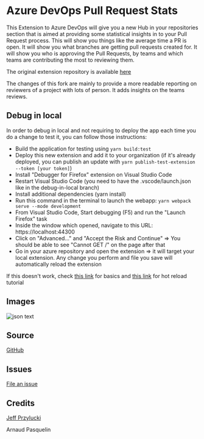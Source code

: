 # Azure DevOps Pull Request Stats

This Extension to Azure DevOps will give you a new Hub in your repositories section that is aimed at providing some statistical insights in to your Pull Request process.  This will show you things like the average time a PR is open.  It will show you what branches are getting pull requests created for.  It will show you who is approving the Pull Requests, by teams and which teams are contributing the most to reviewing them.

The original extension repository is available [here](https://github.com/jeffpriz/devops-pr-stats)

The changes of this fork are mainly to provide a more readable reporting on reviewers of a project with lots of person. It adds insights on the teams reviews.

## Debug in local
In order to debug in local and not requiring to deploy the app each time you do a change to test it, you can follow those instructions:
* Build the application for testing using `yarn build:test`
* Deploy this new extension and add it to your organization (if it's already deployed, you can publish an update with `yarn publish-test-extension --token [your token]`)
* Install "Debugger for Firefox" extension on Visual Studio Code
* Restart Visual Studio Code (you need to have the .vscode/launch.json like in the debug-in-local branch)
* Install additional dependencies (yarn install)
* Run this command in the terminal to launch the webapp: `yarn webpack serve --mode development`
* From Visual Studio Code, Start debugging (F5) and run the "Launch Firefox" task
* Inside the window which opened, navigate to this URL: https://localhost:44300
* Click on "Advanced..." and "Accept the Risk and Continue" => You should be able to see "Cannot GET /" on the page after that
* Go in your azure repository and open the extension => it will target your local extension. Any change you perform and file you save will automatically reload the extension

If this doesn't work, check [this link](https://docs.microsoft.com/en-us/azure/devops/extend/get-started/node?view=azure-devops) for basics and [this link](https://github.com/microsoft/azure-devops-extension-hot-reload-and-debug) for hot reload tutorial

## Images
![json text](images/repoHub.PNG)


## Source
[GitHub](https://github.com/jeffpriz/devops-pr-stats)

## Issues
[File an issue](https://github.com/jeffpriz/devops-pr-stats/issues)

## Credits
[Jeff Przylucki](http://www.oneluckidev.com)

Arnaud Pasquelin